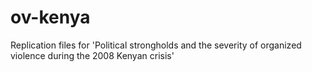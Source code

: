 ov-kenya
========

Replication files for 'Political strongholds and the severity of organized violence during the 2008 Kenyan crisis'
